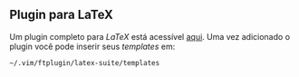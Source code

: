 Plugin para LaTeX
-----------------

Um plugin completo para *LaTeX* está acessível
[aqui](http://vim-latex.sourceforge.net).
Uma vez adicionado o plugin você pode inserir seus *templates* em:

```
~/.vim/ftplugin/latex-suite/templates
```
